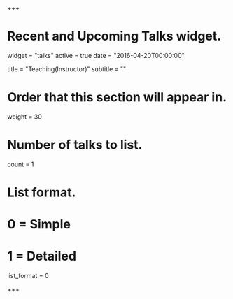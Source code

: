 +++
# Recent and Upcoming Talks widget.
widget = "talks"
active = true
date = "2016-04-20T00:00:00"

title = "Teaching(Instructor)"
subtitle = ""

# Order that this section will appear in.
weight = 30

# Number of talks to list.
count = 1

# List format.
#   0 = Simple
#   1 = Detailed
list_format = 0

+++


